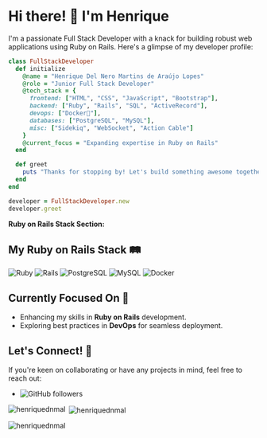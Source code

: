 # Hi there! 👋 I'm Henrique

I'm a passionate Full Stack Developer with a knack for building robust web applications using Ruby on Rails. Here's a glimpse of my developer profile:

```ruby
class FullStackDeveloper
  def initialize
    @name = "Henrique Del Nero Martins de Araújo Lopes"
    @role = "Junior Full Stack Developer"
    @tech_stack = {
      frontend: ["HTML", "CSS", "JavaScript", "Bootstrap"],
      backend: ["Ruby", "Rails", "SQL", "ActiveRecord"],
      devops: ["Docker🐳"],
      databases: ["PostgreSQL", "MySQL"],
      misc: ["Sidekiq", "WebSocket", "Action Cable"]
    }
    @current_focus = "Expanding expertise in Ruby on Rails"
  end

  def greet
    puts "Thanks for stopping by! Let's build something awesome together."
  end
end

developer = FullStackDeveloper.new
developer.greet
```


**Ruby on Rails Stack Section:**

## My Ruby on Rails Stack 🛤️

![Ruby](https://img.shields.io/badge/-Ruby-CC342D?style=flat&logo=ruby&logoColor=white) ![Rails](https://img.shields.io/badge/-Rails-CC0000?style=flat&logo=ruby-on-rails&logoColor=white) ![PostgreSQL](https://img.shields.io/badge/-PostgreSQL-336791?style=flat&logo=postgresql&logoColor=white) ![MySQL](https://img.shields.io/badge/-MySQL-4479A1?style=flat&logo=mysql&logoColor=white) ![Docker](https://img.shields.io/badge/-Docker-2496ED?style=flat&logo=docker&logoColor=white)

## Currently Focused On 🎯

- Enhancing my skills in **Ruby on Rails** development.
- Exploring best practices in **DevOps** for seamless deployment.

## Let's Connect! 🤝

If you're keen on collaborating or have any projects in mind, feel free to reach out:

- ![GitHub followers](https://img.shields.io/github/followers/HenriqueDNMAL?label=Follow&style=social)

<p><img align="left" src="https://github-readme-stats.vercel.app/api/top-langs?username=henriquednmal&show_icons=true&locale=en&layout=compact" alt="henriquednmal" /></p>
<p>&nbsp;<img align="center" src="https://github-readme-stats.vercel.app/api?username=henriquednmal&show_icons=true&locale=en" alt="henriquednmal" /></p>
<p><img align="center" src="https://github-readme-streak-stats.herokuapp.com/?user=henriquednmal&" alt="henriquednmal" /></p>
